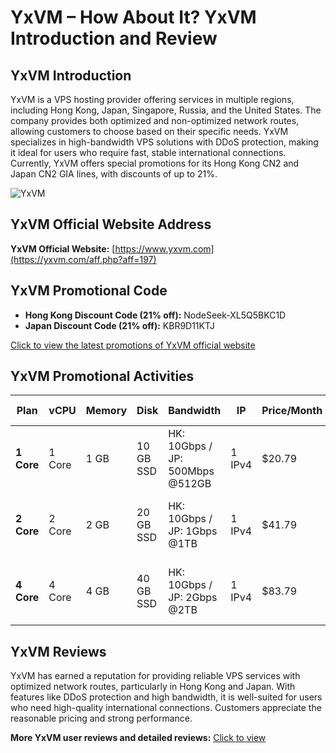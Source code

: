 # YxVM – How About It? YxVM Introduction and Review

## YxVM Introduction
YxVM is a VPS hosting provider offering services in multiple regions, including Hong Kong, Japan, Singapore, Russia, and the United States. The company provides both optimized and non-optimized network routes, allowing customers to choose based on their specific needs. YxVM specializes in high-bandwidth VPS solutions with DDoS protection, making it ideal for users who require fast, stable international connections. Currently, YxVM offers special promotions for its Hong Kong CN2 and Japan CN2 GIA lines, with discounts of up to 21%.

![YxVM](https://github.com/user-attachments/assets/a80ed584-c562-4df6-98c6-8a9f79b6cced)

## YxVM Official Website Address
**YxVM Official Website:** [https://www.yxvm.com](https://yxvm.com/aff.php?aff=197)

## YxVM Promotional Code
- **Hong Kong Discount Code (21% off):** NodeSeek-XL5Q5BKC1D
- **Japan Discount Code (21% off):** KBR9D11KTJ

[Click to view the latest promotions of YxVM official website](https://yxvm.com/aff.php?aff=197)

## YxVM Promotional Activities

| Plan         | vCPU   | Memory  | Disk         | Bandwidth                      | IP     | Price/Month | Purchase Link                             |
|--------------|--------|---------|--------------|---------------------------------|--------|-------------|-------------------------------------------|
| **1 Core**   | 1 Core | 1 GB    | 10 GB SSD    | HK: 10Gbps / JP: 500Mbps @512GB | 1 IPv4 | $20.79      | [Order Hong Kong](https://yxvm.com/aff.php?aff=197) \| [Order Japan](https://yxvm.com/aff.php?aff=197) |
| **2 Core**   | 2 Core | 2 GB    | 20 GB SSD    | HK: 10Gbps / JP: 1Gbps @1TB     | 1 IPv4 | $41.79      | [Order Hong Kong](https://yxvm.com/aff.php?aff=197) \| [Order Japan](https://yxvm.com/aff.php?aff=197) |
| **4 Core**   | 4 Core | 4 GB    | 40 GB SSD    | HK: 10Gbps / JP: 2Gbps @2TB     | 1 IPv4 | $83.79      | [Order Hong Kong](https://yxvm.com/aff.php?aff=197) \| [Order Japan](https://yxvm.com/aff.php?aff=197) |

## YxVM Reviews
YxVM has earned a reputation for providing reliable VPS services with optimized network routes, particularly in Hong Kong and Japan. With features like DDoS protection and high bandwidth, it is well-suited for users who need high-quality international connections. Customers appreciate the reasonable pricing and strong performance.

**More YxVM user reviews and detailed reviews:** [Click to view](https://yxvm.com/aff.php?aff=197)
